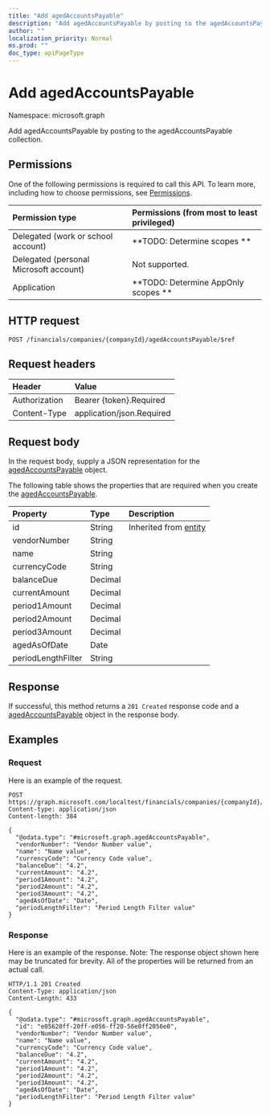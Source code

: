 ```yaml
---
title: "Add agedAccountsPayable"
description: "Add agedAccountsPayable by posting to the agedAccountsPayable collection."
author: ""
localization_priority: Normal
ms.prod: ""
doc_type: apiPageType
---
```


# Add agedAccountsPayable

Namespace: microsoft.graph

Add agedAccountsPayable by posting to the agedAccountsPayable collection.

## Permissions
One of the following permissions is required to call this API. To learn more, including how to choose permissions, see [Permissions](/concepts/permissions-reference.md).

|Permission type|Permissions (from most to least privileged)|
|:---|:---|
|Delegated (work or school account)|**TODO: Determine scopes **|
|Delegated (personal Microsoft account)|Not supported.|
|Application|**TODO: Determine AppOnly scopes **|

## HTTP request
<!-- {
  "blockType": "ignored"
}
-->
``` http
POST /financials/companies/{companyId}/agedAccountsPayable/$ref
```

## Request headers
|Header|Value|
|:---|:---|
|Authorization|Bearer {token}.Required|
|Content-Type|application/json.Required|

## Request body
In the request body, supply a JSON representation for the [agedAccountsPayable](../resources/agedaccountspayable.md) object.

The following table shows the properties that are required when you create the [agedAccountsPayable](../resources/agedaccountspayable.md).

|Property|Type|Description|
|:---|:---|:---|
|id|String| Inherited from [entity](../resources/entity.md)|
|vendorNumber|String||
|name|String||
|currencyCode|String||
|balanceDue|Decimal||
|currentAmount|Decimal||
|period1Amount|Decimal||
|period2Amount|Decimal||
|period3Amount|Decimal||
|agedAsOfDate|Date||
|periodLengthFilter|String||



## Response
If successful, this method returns a `201 Created` response code and a [agedAccountsPayable](../resources/agedaccountspayable.md) object in the response body.

## Examples

### Request
Here is an example of the request.
<!-- {
  "blockType": "request",
  "name": "create_agedaccountspayable_from_"
}
-->
``` http
POST https://graph.microsoft.com/localtest/financials/companies/{companyId}/agedAccountsPayable
Content-type: application/json
Content-length: 384

{
  "@odata.type": "#microsoft.graph.agedAccountsPayable",
  "vendorNumber": "Vendor Number value",
  "name": "Name value",
  "currencyCode": "Currency Code value",
  "balanceDue": "4.2",
  "currentAmount": "4.2",
  "period1Amount": "4.2",
  "period2Amount": "4.2",
  "period3Amount": "4.2",
  "agedAsOfDate": "Date",
  "periodLengthFilter": "Period Length Filter value"
}
```

### Response
Here is an example of the response. Note: The response object shown here may be truncated for brevity. All of the properties will be returned from an actual call.
<!-- {
  "blockType": "response",
  "truncated": true,
  "@odata.type": "microsoft.graph.agedaccountspayable"
}
-->
``` http
HTTP/1.1 201 Created
Content-Type: application/json
Content-Length: 433

{
  "@odata.type": "#microsoft.graph.agedAccountsPayable",
  "id": "e05620ff-20ff-e056-ff20-56e0ff2056e0",
  "vendorNumber": "Vendor Number value",
  "name": "Name value",
  "currencyCode": "Currency Code value",
  "balanceDue": "4.2",
  "currentAmount": "4.2",
  "period1Amount": "4.2",
  "period2Amount": "4.2",
  "period3Amount": "4.2",
  "agedAsOfDate": "Date",
  "periodLengthFilter": "Period Length Filter value"
}
```

